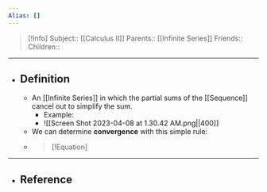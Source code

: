 ```yaml
---
Alias: []
---
```

> [!Info]
> Subject:: [[Calculus II]]
> Parents:: [[Infinite Series]]
> Friends:: 
> Children:: 
---
- ## Definition
	- An [[Infinite Series]] in which the partial sums of the [[Sequence]] cancel out to simplify the sum.
		- Example:
		- ![[Screen Shot 2023-04-08 at 1.30.42 AM.png||400]]
	- We can determine **convergence** with this simple rule:
	- > [!Equation]
	  > 
---
- ## Reference